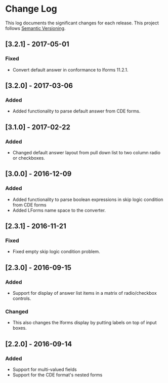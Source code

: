 # Change Log

This log documents the significant changes for each release.
This project follows [Semantic Versioning](http://semver.org/).

## [3.2.1] - 2017-05-01
### Fixed
- Convert default answer in conformance to lforms 11.2.1.

## [3.2.0] - 2017-03-06
### Added
- Added functionality to parse default answer from CDE forms.

## [3.1.0] - 2017-02-22
### Added
- Changed default answer layout from pull down list to two column radio or checkboxes.

## [3.0.0] - 2016-12-09
### Added
- Added functionality to parse boolean expressions in skip logic condition from CDE forms
- Added LForms name space to the converter.

## [2.3.1] - 2016-11-21
### Fixed
- Fixed empty skip logic condition problem.

## [2.3.0] - 2016-09-15
### Added
- Support for display of answer list items in a matrix of radio/checkbox controls.

### Changed
- This also changes the lforms display by putting labels on top of input boxes.

## [2.2.0] - 2016-09-14
### Added
- Support for multi-valued fields
- Support for the CDE format's nested forms

